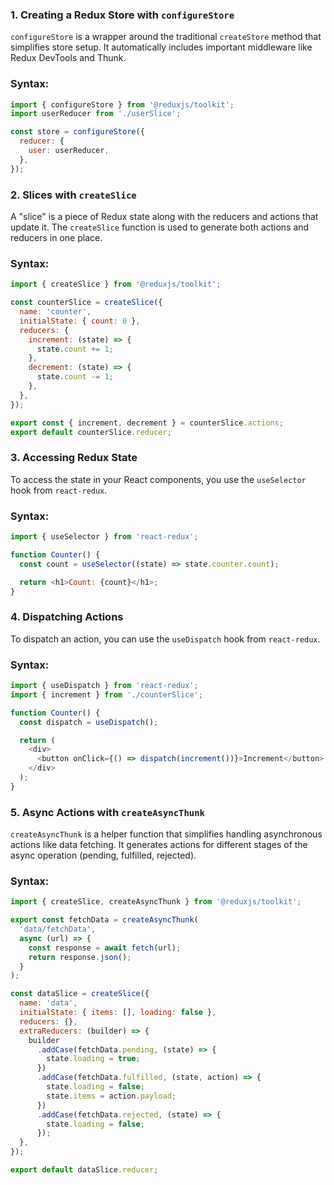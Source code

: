 ### 1. **Creating a Redux Store with `configureStore`**

`configureStore` is a wrapper around the traditional `createStore` method that simplifies store setup. It automatically includes important middleware like Redux DevTools and Thunk.

### Syntax:

```js
import { configureStore } from '@reduxjs/toolkit';
import userReducer from './userSlice';

const store = configureStore({
  reducer: {
    user: userReducer,
  },
});
```

### 2. **Slices with `createSlice`**

A "slice" is a piece of Redux state along with the reducers and actions that update it. The `createSlice` function is used to generate both actions and reducers in one place.

### Syntax:

```js
import { createSlice } from '@reduxjs/toolkit';

const counterSlice = createSlice({
  name: 'counter',
  initialState: { count: 0 },
  reducers: {
    increment: (state) => {
      state.count += 1;
    },
    decrement: (state) => {
      state.count -= 1;
    },
  },
});

export const { increment, decrement } = counterSlice.actions;
export default counterSlice.reducer;
```


### 3. **Accessing Redux State**

To access the state in your React components, you use the `useSelector` hook from `react-redux`.

### Syntax:

```js
import { useSelector } from 'react-redux';

function Counter() {
  const count = useSelector((state) => state.counter.count);

  return <h1>Count: {count}</h1>;
}
```

### 4. **Dispatching Actions**

To dispatch an action, you can use the `useDispatch` hook from `react-redux`.

### Syntax:

```js
import { useDispatch } from 'react-redux';
import { increment } from './counterSlice';

function Counter() {
  const dispatch = useDispatch();

  return (
    <div>
      <button onClick={() => dispatch(increment())}>Increment</button>
    </div>
  );
}
```

### 5. **Async Actions with `createAsyncThunk`**

`createAsyncThunk` is a helper function that simplifies handling asynchronous actions like data fetching. It generates actions for different stages of the async operation (pending, fulfilled, rejected).

### Syntax:

```js
import { createSlice, createAsyncThunk } from '@reduxjs/toolkit';

export const fetchData = createAsyncThunk(
  'data/fetchData',
  async (url) => {
    const response = await fetch(url);
    return response.json();
  }
);

const dataSlice = createSlice({
  name: 'data',
  initialState: { items: [], loading: false },
  reducers: {},
  extraReducers: (builder) => {
    builder
      .addCase(fetchData.pending, (state) => {
        state.loading = true;
      })
      .addCase(fetchData.fulfilled, (state, action) => {
        state.loading = false;
        state.items = action.payload;
      })
      .addCase(fetchData.rejected, (state) => {
        state.loading = false;
      });
  },
});

export default dataSlice.reducer;
```